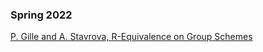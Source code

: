 ### Spring 2022 ###



[P. Gille and A. Stavrova, R-Equivalence on Group Schemes](https://arxiv.org/abs/2107.01950)
